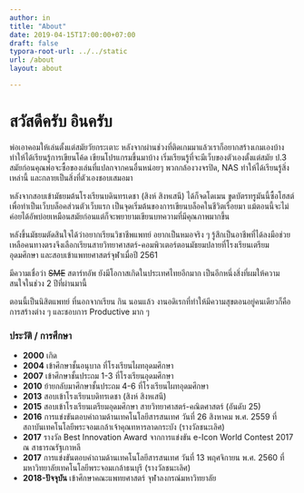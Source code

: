 ```yaml
---
author: in
title: "About"
date: 2019-04-15T17:00:00+07:00
draft: false
typora-root-url: ../../static
url: /about
layout: about

---
```


# สวัสดีครับ อินครับ

พ่อเอาคอมให้เล่นตั้งแต่สมัยวัยกระเตาะ หลังจากผ่านช่วงที่ติดเกมมาแล้วเราก็อยากสร้างเกมเองบ้าง ทำให้ได้เรียนรู้การเขียนโค้ด เขียนโปรแกรมขึ้นมาบ้าง เริ่มเรียนรู้ที่จะมีเว็บของตัวเองตั้งแต่สมัย ป.3 สมัยก่อนคุณพ่อจะซื้อของเล่นที่แปลกจากคนอื่นหน่อยๆ พวกกล้องวงจรปิด, NAS ทำให้ได้เรียนรู้สิ่งเหล่านี้ และกลายเป็นสิ่งที่ตัวเองชอบเสมอมา

หลังจากสอบเข้ามัธยมต้นโรงเรียนบดินทรเดชา (สิงห์ สิงหเสนี) ได้ก็จดโดเมน ขูดบัตรทรูมันนี้ซื้อโฮสต์เพื่อทำเป็นเว็บบล็อคส่วนตัวเว็บแรก เป็นจุดเริ่มต้นของการเขียนบล็อคในชีวิตเรื่อยมา แม้ตอนนี้จะไม่ค่อยได้อัพบ่อยเหมือนสมัยก่อนแต่ก็จะพยายามเขียนบทความที่มีคุณภาพมากขึ้น

หลังขึ้นมัธยมตัดสินใจได้ว่าอยากเรียนวิชาชีพแพทย์ อยากเป็นหมอจริง ๆ รู้สึกเป็นอาชีพที่ได้ลงมือช่วยเหลือคนทางตรงจึงเลือกเรียนสายวิทยาศาสตร์-คอมพิวเตอร์ตอนมัธยมปลายที่โรงเรียนเตรียมอุดมศึกษา และสอบเข้าแพทยศาสตร์จุฬาเมื่อปี 2561 

มีความเชื่อว่า ~~SME~~ สตาร์ทอัพ ยังมีโอกาสเกิดในประเทศไทยอีกมาก เป็นอีกหนึ่งสิ่งที่ผมให้ความสนใจในช่วง 2 ปีที่ผ่านมานี้

ตอนนี้เป็นนิสิตแพทย์ ที่นอกจากเรียน กิน นอนแล้ว งานอดิเรกที่ทำให้มีความสุขตอนอยู่คนเดียวก็คือการสร้างต่าง ๆ และชอบการ Productive มาก ๆ

### ประวัติ / การศึกษา 

- **2000** เกิด
- **2004** เข้าศึกษาชั้นอนุบาล ที่โรงเรียนไผทอุดมศึกษา
- **2007** เข้าศึกษาชั้นประถม 1-3 ที่โรงเรียนอุดมศึกษา
- **2010** ย้ายกลับมาศึกษาชั้นประถม 4-6 ที่โรงเรียนไผทอุดมศึกษา
- **2013** สอบเข้าโรงเรียนบดิทรเดชา (สิงห์ สิงหเสนี)
- **2015** สอบเข้าโรงเรียนเตรียมอุดมศึกษา สายวิทยาศาสตร์-คณิตศาสตร์ (อันดับ 25)
- **2016** การแข่งขันตอบคำถามด้านเทคโนโลยีสารสนเทศ วันที่ 26 สิงหาคม พ.ศ. 2559 ที่สถาบันเทคโนโลยีพระจอมเกล้าเจ้าคุณทหารลาดกระบัง (รางวัลชนะเลิศ)
- **2017** รางวัล Best Innovation Award จากการแข่งขัน e-Icon World Contest 2017 ณ สาธารณรัฐเกาหลี
- **2017** การแข่งขันตอบคำถามด้านเทคโนโลยีสารสนเทศ วันที่ 13 พฤศจิกายน พ.ศ. 2560 ที่มหาวิทยาลัยเทคโนโลยีพระจอมเกล้าธนบุรี (รางวัลชนะเลิศ)
- **2018-ปัจจุบัน** เข้าศึกษาคณะแพทยศาสตร์ จุฬาลงกรณ์มหาวิทยาลัย




